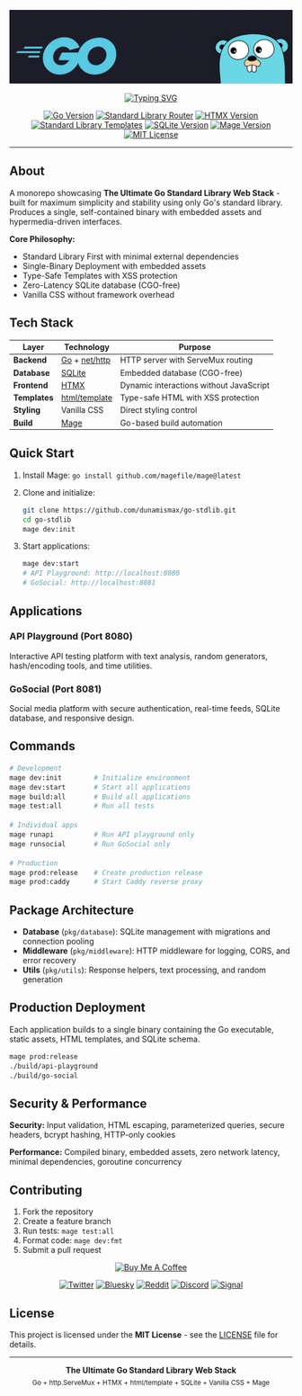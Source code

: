 <p align="center">
  <img src="go.png" alt="Go Standard Library Web Stack Logo" width="600" />
</p>

<p align="center">
  <a href="https://github.com/dunamismax/go-stdlib">
    <img src="https://readme-typing-svg.demolab.com/?font=Fira+Code&size=24&pause=1000&color=00ADD8&center=true&vCenter=true&width=800&lines=The+Ultimate+Go+Standard+Library+Web+Stack;Go+%2B+http.ServeMux+%2B+HTMX+%2B+html/template;Single-Binary+Deployment;SQLite+%2B+Vanilla+CSS;Mage+Build+System" alt="Typing SVG" />
  </a>
</p>

<p align="center">
  <a href="https://golang.org/"><img src="https://img.shields.io/badge/Go-1.23+-00ADD8.svg?logo=go" alt="Go Version"></a>
  <a href="https://pkg.go.dev/net/http"><img src="https://img.shields.io/badge/Router-http.ServeMux-00ADD8.svg?logo=go" alt="Standard Library Router"></a>
  <a href="https://htmx.org/"><img src="https://img.shields.io/badge/HTMX-2.0+-3366CC.svg?logo=htmx" alt="HTMX Version"></a>
  <a href="https://pkg.go.dev/html/template"><img src="https://img.shields.io/badge/Templates-html/template-00ADD8.svg?logo=go" alt="Standard Library Templates"></a>
  <a href="https://sqlite.org/"><img src="https://img.shields.io/badge/SQLite-3.0+-003B57.svg?logo=sqlite" alt="SQLite Version"></a>
  <a href="https://magefile.org/"><img src="https://img.shields.io/badge/Mage-1.15+-purple.svg?logo=go" alt="Mage Version"></a>
  <a href="https://opensource.org/licenses/MIT"><img src="https://img.shields.io/badge/License-MIT-green.svg" alt="MIT License"></a>
</p>

---

## About

A monorepo showcasing **The Ultimate Go Standard Library Web Stack** - built for maximum simplicity and stability using only Go's standard library. Produces a single, self-contained binary with embedded assets and hypermedia-driven interfaces.

**Core Philosophy:**

- Standard Library First with minimal external dependencies
- Single-Binary Deployment with embedded assets
- Type-Safe Templates with XSS protection
- Zero-Latency SQLite database (CGO-free)
- Vanilla CSS without framework overhead

## Tech Stack

| Layer         | Technology                                                          | Purpose                                 |
| ------------- | ------------------------------------------------------------------- | --------------------------------------- |
| **Backend**   | [Go](https://go.dev/doc/) + [net/http](https://pkg.go.dev/net/http) | HTTP server with ServeMux routing       |
| **Database**  | [SQLite](https://www.sqlite.org/docs.html)                          | Embedded database (CGO-free)            |
| **Frontend**  | [HTMX](https://htmx.org/docs/)                                      | Dynamic interactions without JavaScript |
| **Templates** | [html/template](https://pkg.go.dev/html/template)                   | Type-safe HTML with XSS protection      |
| **Styling**   | Vanilla CSS                                                         | Direct styling control                  |
| **Build**     | [Mage](https://magefile.org/)                                       | Go-based build automation               |

## Quick Start

1. Install Mage: `go install github.com/magefile/mage@latest`
2. Clone and initialize:

   ```bash
   git clone https://github.com/dunamismax/go-stdlib.git
   cd go-stdlib
   mage dev:init
   ```

3. Start applications:

   ```bash
   mage dev:start
   # API Playground: http://localhost:8080
   # GoSocial: http://localhost:8081
   ```

## Applications

### API Playground (Port 8080)

Interactive API testing platform with text analysis, random generators, hash/encoding tools, and time utilities.

### GoSocial (Port 8081)

Social media platform with secure authentication, real-time feeds, SQLite database, and responsive design.

## Commands

```bash
# Development
mage dev:init        # Initialize environment
mage dev:start       # Start all applications
mage build:all       # Build all applications
mage test:all        # Run all tests

# Individual apps
mage runapi          # Run API playground only
mage runsocial       # Run GoSocial only

# Production
mage prod:release    # Create production release
mage prod:caddy      # Start Caddy reverse proxy
```

## Package Architecture

- **Database** (`pkg/database`): SQLite management with migrations and connection pooling
- **Middleware** (`pkg/middleware`): HTTP middleware for logging, CORS, and error recovery
- **Utils** (`pkg/utils`): Response helpers, text processing, and random generation

## Production Deployment

Each application builds to a single binary containing the Go executable, static assets, HTML templates, and SQLite schema.

```bash
mage prod:release
./build/api-playground
./build/go-social
```

## Security & Performance

**Security:** Input validation, HTML escaping, parameterized queries, secure headers, bcrypt hashing, HTTP-only cookies

**Performance:** Compiled binary, embedded assets, zero network latency, minimal dependencies, goroutine concurrency

## Contributing

1. Fork the repository
2. Create a feature branch
3. Run tests: `mage test:all`
4. Format code: `mage dev:fmt`
5. Submit a pull request

<p align="center">
  <a href="https://www.buymeacoffee.com/dunamismax" target="_blank">
    <img src="https://cdn.buymeacoffee.com/buttons/v2/default-yellow.png" alt="Buy Me A Coffee" style="height: 60px !important;width: 217px !important;" />
  </a>
</p>

<p align="center">
  <a href="https://twitter.com/dunamismax" target="_blank"><img src="https://img.shields.io/badge/Twitter-%231DA1F2.svg?&style=for-the-badge&logo=twitter&logoColor=white" alt="Twitter"></a>
  <a href="https://bsky.app/profile/dunamismax.bsky.social" target="_blank"><img src="https://img.shields.io/badge/Bluesky-blue?style=for-the-badge&logo=bluesky&logoColor=white" alt="Bluesky"></a>
  <a href="https://reddit.com/user/dunamismax" target="_blank"><img src="https://img.shields.io/badge/Reddit-%23FF4500.svg?&style=for-the-badge&logo=reddit&logoColor=white" alt="Reddit"></a>
  <a href="https://discord.com/users/dunamismax" target="_blank"><img src="https://img.shields.io/badge/Discord-dunamismax-7289DA.svg?style=for-the-badge&logo=discord&logoColor=white" alt="Discord"></a>
  <a href="https://signal.me/#p/+dunamismax.66" target="_blank"><img src="https://img.shields.io/badge/Signal-dunamismax.66-3A76F0.svg?style=for-the-badge&logo=signal&logoColor=white" alt="Signal"></a>
</p>

## License

This project is licensed under the **MIT License** - see the [LICENSE](LICENSE) file for details.

---

<p align="center">
  <strong>The Ultimate Go Standard Library Web Stack</strong><br>
  <sub>Go + http.ServeMux + HTMX + html/template + SQLite + Vanilla CSS + Mage</sub>
</p>
